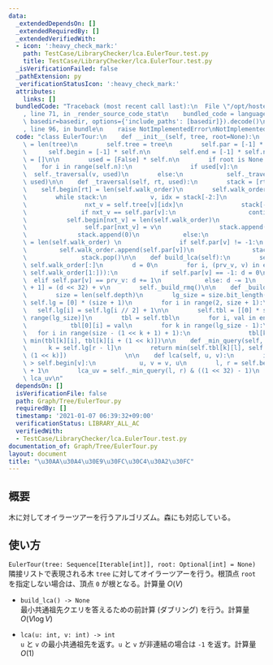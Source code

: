 ```yaml
---
data:
  _extendedDependsOn: []
  _extendedRequiredBy: []
  _extendedVerifiedWith:
  - icon: ':heavy_check_mark:'
    path: TestCase/LibraryChecker/lca.EulerTour.test.py
    title: TestCase/LibraryChecker/lca.EulerTour.test.py
  _isVerificationFailed: false
  _pathExtension: py
  _verificationStatusIcon: ':heavy_check_mark:'
  attributes:
    links: []
  bundledCode: "Traceback (most recent call last):\n  File \"/opt/hostedtoolcache/Python/3.9.4/x64/lib/python3.9/site-packages/onlinejudge_verify/documentation/build.py\"\
    , line 71, in _render_source_code_stat\n    bundled_code = language.bundle(stat.path,\
    \ basedir=basedir, options={'include_paths': [basedir]}).decode()\n  File \"/opt/hostedtoolcache/Python/3.9.4/x64/lib/python3.9/site-packages/onlinejudge_verify/languages/python.py\"\
    , line 96, in bundle\n    raise NotImplementedError\nNotImplementedError\n"
  code: "class EulerTour:\n    def __init__(self, tree, root=None):\n        self.n\
    \ = len(tree)\n        self.tree = tree\n        self.par = [-1] * self.n\n  \
    \      self.begin = [-1] * self.n\n        self.end = [-1] * self.n\n        self.walk_order\
    \ = []\n\n        used = [False] * self.n\n        if root is None:\n        \
    \    for i in range(self.n):\n                if used[v]:\n                  \
    \  self._traversal(v, used)\n        else:\n            self._traversal(root,\
    \ used)\n\n    def _traversal(self, rt, used):\n        stack = [rt, 0]\n    \
    \    self.begin[rt] = len(self.walk_order)\n        self.walk_order.append(rt)\n\
    \        while stack:\n            v, idx = stack[-2:]\n            if idx < len(self.tree[v]):\n\
    \                nxt_v = self.tree[v][idx]\n                stack[-1] += 1\n \
    \               if nxt_v == self.par[v]:\n                    continue\n     \
    \           self.begin[nxt_v] = len(self.walk_order)\n                self.walk_order.append(nxt_v)\n\
    \                self.par[nxt_v] = v\n                stack.append(nxt_v)\n  \
    \              stack.append(0)\n            else:\n                self.end[v]\
    \ = len(self.walk_order) \n                if self.par[v] != -1:\n           \
    \         self.walk_order.append(self.par[v])\n                stack.pop()\n \
    \               stack.pop()\n\n    def build_lca(self):\n        self.depth =\
    \ self.walk_order[:]\n        d = 0\n        for i, (prv_v, v) in enumerate(zip(self.walk_order,\
    \ self.walk_order[1:])):\n            if self.par[v] == -1: d = 0\n          \
    \  elif self.par[v] == prv_v: d += 1\n            else: d -= 1\n            self.depth[i\
    \ + 1] = (d << 32) + v\n        self._build_rmq()\n\n    def _build_rmq(self):\n\
    \        size = len(self.depth)\n        lg_size = size.bit_length()\n       \
    \ self.lg = [0] * (size + 1)\n        for i in range(2, size + 1):\n         \
    \   self.lg[i] = self.lg[i // 2] + 1\n\n        self.tbl = [[0] * size for _ in\
    \ range(lg_size)]\n        tbl = self.tbl\n        for i, val in enumerate(self.depth):\n\
    \            tbl[0][i] = val\n        for k in range(lg_size - 1):\n         \
    \   for i in range(size - (1 << k + 1) + 1):\n                tbl[k + 1][i] =\
    \ min(tbl[k][i], tbl[k][i + (1 << k)])\n\n    def _min_query(self, l, r):\n  \
    \      k = self.lg[r - l]\n        return min(self.tbl[k][l], self.tbl[k][r -\
    \ (1 << k)])                \n\n    def lca(self, u, v):\n        if self.begin[u]\
    \ > self.begin[v]:\n            u, v = v, u\n        l, r = self.begin[u], self.begin[v]\
    \ + 1\n        lca_uv = self._min_query(l, r) & ((1 << 32) - 1)\n        return\
    \ lca_uv\n"
  dependsOn: []
  isVerificationFile: false
  path: Graph/Tree/EulerTour.py
  requiredBy: []
  timestamp: '2021-01-07 06:39:32+09:00'
  verificationStatus: LIBRARY_ALL_AC
  verifiedWith:
  - TestCase/LibraryChecker/lca.EulerTour.test.py
documentation_of: Graph/Tree/EulerTour.py
layout: document
title: "\u30AA\u30A4\u30E9\u30FC\u30C4\u30A2\u30FC"
---
```


## 概要
木に対してオイラーツアーを行うアルゴリズム。森にも対応している。

## 使い方
`EulerTour(tree: Sequence[Iterable[int]], root: Optional[int] = None)`  
隣接リストで表現される木 `tree` に対してオイラーツアーを行う。根頂点 `root` を指定しない場合は、頂点 `0` が根となる。計算量 $O(V)$

- `build_lca() -> None`  
最小共通祖先クエリを答えるための前計算 (ダブリング) を行う。計算量 $O(V\log V)$

- `lca(u: int, v: int) -> int`  
`u` と `v` の最小共通祖先を返す。`u` と `v` が非連結の場合は `-1` を返す。計算量 $O(1)$
